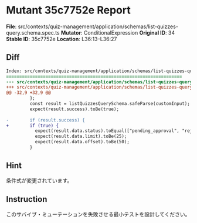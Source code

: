 # Mutant 35c7752e Report

**File**: src/contexts/quiz-management/application/schemas/list-quizzes-query.schema.spec.ts
**Mutator**: ConditionalExpression
**Original ID**: 34
**Stable ID**: 35c7752e
**Location**: L36:13–L36:27

## Diff

```diff
Index: src/contexts/quiz-management/application/schemas/list-quizzes-query.schema.spec.ts
===================================================================
--- src/contexts/quiz-management/application/schemas/list-quizzes-query.schema.spec.ts	original
+++ src/contexts/quiz-management/application/schemas/list-quizzes-query.schema.spec.ts	mutated #34
@@ -32,9 +32,9 @@
         };
         const result = listQuizzesQuerySchema.safeParse(customInput);
         expect(result.success).toBe(true);
 
-        if (result.success) {
+        if (true) {
           expect(result.data.status).toEqual(["pending_approval", "rejected"]);
           expect(result.data.limit).toBe(25);
           expect(result.data.offset).toBe(50);
         }
```

## Hint

条件式が変更されています。

## Instruction

このサバイブ・ミューテーションを失敗させる最小テストを設計してください。
